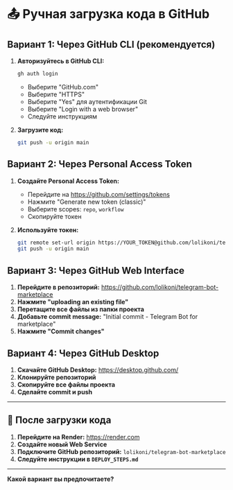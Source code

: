 # 📤 Ручная загрузка кода в GitHub

## Вариант 1: Через GitHub CLI (рекомендуется)

1. **Авторизуйтесь в GitHub CLI:**
   ```bash
   gh auth login
   ```
   - Выберите "GitHub.com"
   - Выберите "HTTPS"
   - Выберите "Yes" для аутентификации Git
   - Выберите "Login with a web browser"
   - Следуйте инструкциям

2. **Загрузите код:**
   ```bash
   git push -u origin main
   ```

## Вариант 2: Через Personal Access Token

1. **Создайте Personal Access Token:**
   - Перейдите на https://github.com/settings/tokens
   - Нажмите "Generate new token (classic)"
   - Выберите scopes: `repo`, `workflow`
   - Скопируйте токен

2. **Используйте токен:**
   ```bash
   git remote set-url origin https://YOUR_TOKEN@github.com/lolikoni/telegram-bot-marketplace.git
   git push -u origin main
   ```

## Вариант 3: Через GitHub Web Interface

1. **Перейдите в репозиторий:** https://github.com/lolikoni/telegram-bot-marketplace
2. **Нажмите "uploading an existing file"**
3. **Перетащите все файлы из папки проекта**
4. **Добавьте commit message:** "Initial commit - Telegram Bot for marketplace"
5. **Нажмите "Commit changes"**

## Вариант 4: Через GitHub Desktop

1. **Скачайте GitHub Desktop:** https://desktop.github.com/
2. **Клонируйте репозиторий**
3. **Скопируйте все файлы проекта**
4. **Сделайте commit и push**

---

## 🎯 После загрузки кода

1. **Перейдите на Render:** https://render.com
2. **Создайте новый Web Service**
3. **Подключите GitHub репозиторий:** `lolikoni/telegram-bot-marketplace`
4. **Следуйте инструкции в `DEPLOY_STEPS.md`**

---

**Какой вариант вы предпочитаете?** 